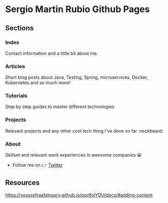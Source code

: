 # Sergio Martin Rubio Github Pages

## Sections
### Index
Contact information and a little bit about me.
### Articles
Short blog posts about Java, Testing, Spring, microservices, Docker, Kubernetes and so much more!
### Tutorials
Step by step guides to master different technologies
### Projects
Relevant projects and any other cool tech thing I've done so far :neckbeard:
### About
Skillset and relevant work experiences in awesome companies :grinning:

- Follow me on :point_right: [Twitter](https://twitter.com/smartinrubio)

## Resources

https://youssefraafatnasry.github.io/portfolYOU/docs/#adding-content
